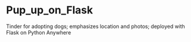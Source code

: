 # Pup_up_on_Flask
Tinder for adopting dogs; emphasizes location and photos; deployed with Flask on Python Anywhere
